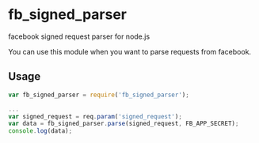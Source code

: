 fb_signed_parser
======

facebook signed request parser for node.js

You can use this module when you want to parse requests from facebook.

## Usage

```js
var fb_signed_parser = require('fb_signed_parser');

...
var signed_request = req.param('signed_request');
var data = fb_signed_parser.parse(signed_request, FB_APP_SECRET);
console.log(data);
```